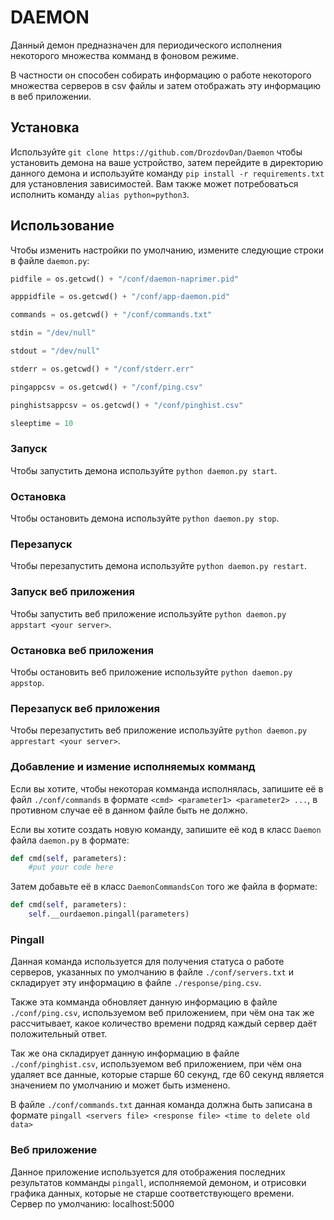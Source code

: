 # DAEMON

Данный демон предназначен для периодического исполнения некоторого множества комманд в фоновом режиме.

В частности он способен собирать информацию о работе некоторого множества серверов в csv файлы и затем отображать эту информацию в веб приложении.

## Установка

Используйте `git clone https://github.com/DrozdovDan/Daemon` чтобы установить демона на ваше устройство, затем перейдите в директорию данного 
демона и используйте команду `pip install -r requirements.txt` для установления зависимостей. Вам также может потребоваться исполнить команду 
`alias python=python3`. 

## Использование

Чтобы изменить настройки по умолчанию, измените следующие строки в файле `daemon.py`:
```python
pidfile = os.getcwd() + "/conf/daemon-naprimer.pid"

apppidfile = os.getcwd() + "/conf/app-daemon.pid"

commands = os.getcwd() + "/conf/commands.txt"

stdin = "/dev/null"

stdout = "/dev/null"

stderr = os.getcwd() + "/conf/stderr.err"

pingappcsv = os.getcwd() + "/conf/ping.csv"

pinghistsappcsv = os.getcwd() + "/conf/pinghist.csv"

sleeptime = 10
```

### Запуск

Чтобы запустить демона используйте `python daemon.py start`.

### Остановка

Чтобы остановить демона используйте `python daemon.py stop`.

### Перезапуск

Чтобы перезапустить демона используйте `python daemon.py restart`.

### Запуск веб приложения

Чтобы запустить веб приложение используйте `python daemon.py appstart <your server>`.

### Остановка веб приложения

Чтобы остановить веб приложение используйте `python daemon.py appstop`.

### Перезапуск веб приложения

Чтобы перезапустить веб приложение используйте `python daemon.py apprestart <your server>`.

### Добавление и измение исполняемых комманд

Если вы хотите, чтобы некоторая комманда исполнялась, запишите её в файл `./conf/commands` в формате `<cmd> <parameter1> <parameter2> ...`, в 
противном случае её в данном файле быть не должно.

Если вы хотите создать новую команду, запишите её код в класс `Daemon` файла `daemon.py` в формате:

```python
def cmd(self, parameters):
	#put your code here
```

Затем добавьте её в класс `DaemonCommandsCon` того же файла в формате:

```python
def cmd(self, parameters):
	self.__ourdaemon.pingall(parameters)
```

### Pingall

Данная команда используется для получения статуса о работе серверов, указанных по умолчанию в файле `./conf/servers.txt` и складирует эту 
информацию в файле `./response/ping.csv`.

Также эта комманда обновляет данную информацию в файле `./conf/ping.csv`, используемом веб приложением, при чём она так же рассчитывает, какое 
количество времени подряд каждый сервер даёт положительный ответ.

Так же она складирует данную информацию в файле `./conf/pinghist.csv`, используемом веб приложением, при чём она удаляет все данные, которые 
старше 60 секунд, где 60 секунд является значением по умолчанию и может быть изменено.

В файле `./conf/commands.txt` данная команда должна быть записана в формате `pingall <servers file> <response file> <time to delete old data>`

### Веб приложение

Данное приложение используется для отображения последних результатов комманды `pingall`, исполняемой демоном, и отрисовки графика данных, которые 
не старше соответствующего времени.
Сервер по умолчанию: localhost:5000
